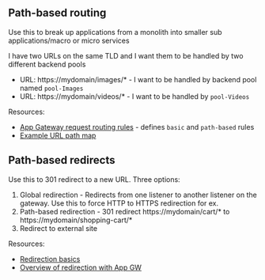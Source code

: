 ## Path-based routing

Use this to break up applications from a monolith into smaller sub applications/macro or micro services

I have two URLs on the same TLD and I want them to be handled by two different backend pools
- URL: https://mydomain/images/* - I want to be handled by backend pool named `pool-Images`
- URL: https://mydomain/videos/* - I want to be handled by `pool-Videos`

Resources:
- [App Gateway request routing rules](https://docs.microsoft.com/en-us/azure/application-gateway/configuration-request-routing-rules) - defines `basic` and `path-based` rules
- [Example URL path map](https://docs.microsoft.com/en-us/azure/application-gateway/url-route-overview)

## Path-based redirects

Use this to 301 redirect to a new URL. Three options:
1. Global redirection - Redirects from one listener to another listener on the gateway. Use this to force HTTP to HTTPS redirection for ex.
2. Path-based redirection - 301 redirect https://mydomain/cart/* to https://mydomain/shopping-cart/*
3. Redirect to external site

Resources:
- [Redirection basics](https://docs.microsoft.com/en-us/azure/application-gateway/configuration-request-routing-rules#redirection-setting)
- [Overview of redirection with App GW](https://docs.microsoft.com/en-us/azure/application-gateway/redirect-overview)
